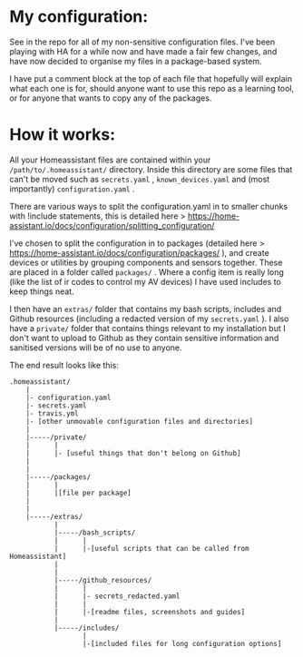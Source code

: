 # My configuration:

See in the repo for all of my non-sensitive configuration files.  I've been playing with HA for a while now and have made a fair few changes, and have now decided to organise my files in a package-based system.

I have put a comment block at the top of each file that hopefully will explain what each one is for, should anyone want to use this repo as a learning tool, or for anyone that wants to copy any of the packages.

# How it works:

All your Homeassistant files are contained within your `/path/to/.homeassistant/` directory.  Inside this directory are some files that can't be moved such as `secrets.yaml` , `known_devices.yaml` and (most importantly) `configuration.yaml` .

There are various ways to split the configuration.yaml in to smaller chunks with !include statements, this is detailed here > https://home-assistant.io/docs/configuration/splitting_configuration/

I've chosen to split the configuration in to packages (detailed here > https://home-assistant.io/docs/configuration/packages/ ), and create devices or utilities by grouping components and sensors together.  These are placed in a folder called `packages/` .  Where a config item is really long (like the list of ir codes to control my AV devices) I have used includes to keep things neat.

I then have an `extras/` folder that contains my bash scripts, includes and Github resources (including a redacted version of my `secrets.yaml` ).  I also have a `private/` folder that contains things relevant to my installation but I don't want to upload to Github as they contain sensitive information and sanitised versions will be of no use to anyone.

The end result looks like this:

```
.homeassistant/
    |
    |- configuration.yaml
    |- secrets.yaml
    |- travis.yml
    |- [other unmovable configuration files and directories]
    |
    |-----/private/
    |      |
    |      |- [useful things that don't belong on Github]
    |
    |
    |-----/packages/
    |      |
    |      |[file per package]
    |
    |
    |-----/extras/
           |
           |-----/bash_scripts/
           |      |
           |      |-[useful scripts that can be called from Homeassistant]
           |
           |
           |-----/github_resources/
           |      |
           |      |- secrets_redacted.yaml
           |      |
           |      |-[readme files, screenshots and guides]
           |
           |-----/includes/
                  |
                  |-[included files for long configuration options]
```
